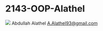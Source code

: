 # 2143-OOP-Alathel
![](https://s3.amazonaws.com/f.cl.ly/items/2C341Y3p1X2J0g0N1j2S/abdullah.JPG)
Abdullah Alathel
A.Alathel93@gmail.com
